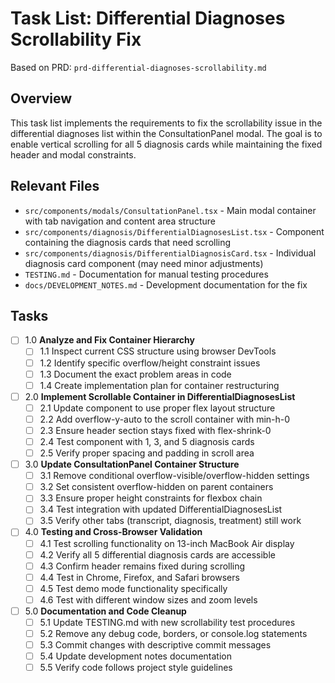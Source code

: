 # Task List: Differential Diagnoses Scrollability Fix

Based on PRD: `prd-differential-diagnoses-scrollability.md`

## Overview
This task list implements the requirements to fix the scrollability issue in the differential diagnoses list within the ConsultationPanel modal. The goal is to enable vertical scrolling for all 5 diagnosis cards while maintaining the fixed header and modal constraints.

## Relevant Files
- `src/components/modals/ConsultationPanel.tsx` - Main modal container with tab navigation and content area structure
- `src/components/diagnosis/DifferentialDiagnosesList.tsx` - Component containing the diagnosis cards that need scrolling
- `src/components/diagnosis/DifferentialDiagnosisCard.tsx` - Individual diagnosis card component (may need minor adjustments)
- `TESTING.md` - Documentation for manual testing procedures
- `docs/DEVELOPMENT_NOTES.md` - Development documentation for the fix

## Tasks

- [ ] 1.0 **Analyze and Fix Container Hierarchy**
  - [ ] 1.1 Inspect current CSS structure using browser DevTools
  - [ ] 1.2 Identify specific overflow/height constraint issues
  - [ ] 1.3 Document the exact problem areas in code
  - [ ] 1.4 Create implementation plan for container restructuring

- [ ] 2.0 **Implement Scrollable Container in DifferentialDiagnosesList**
  - [ ] 2.1 Update component to use proper flex layout structure
  - [ ] 2.2 Add overflow-y-auto to the scroll container with min-h-0
  - [ ] 2.3 Ensure header section stays fixed with flex-shrink-0
  - [ ] 2.4 Test component with 1, 3, and 5 diagnosis cards
  - [ ] 2.5 Verify proper spacing and padding in scroll area

- [ ] 3.0 **Update ConsultationPanel Container Structure**
  - [ ] 3.1 Remove conditional overflow-visible/overflow-hidden settings
  - [ ] 3.2 Set consistent overflow-hidden on parent containers
  - [ ] 3.3 Ensure proper height constraints for flexbox chain
  - [ ] 3.4 Test integration with updated DifferentialDiagnosesList
  - [ ] 3.5 Verify other tabs (transcript, diagnosis, treatment) still work

- [ ] 4.0 **Testing and Cross-Browser Validation**
  - [ ] 4.1 Test scrolling functionality on 13-inch MacBook Air display
  - [ ] 4.2 Verify all 5 differential diagnosis cards are accessible
  - [ ] 4.3 Confirm header remains fixed during scrolling
  - [ ] 4.4 Test in Chrome, Firefox, and Safari browsers
  - [ ] 4.5 Test demo mode functionality specifically
  - [ ] 4.6 Test with different window sizes and zoom levels

- [ ] 5.0 **Documentation and Code Cleanup**
  - [ ] 5.1 Update TESTING.md with new scrollability test procedures
  - [ ] 5.2 Remove any debug code, borders, or console.log statements
  - [ ] 5.3 Commit changes with descriptive commit messages
  - [ ] 5.4 Update development notes documentation
  - [ ] 5.5 Verify code follows project style guidelines 